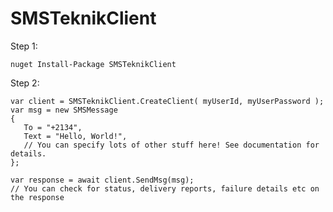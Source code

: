 # SMSTeknikClient



Step 1: 

`nuget Install-Package SMSTeknikClient`


Step 2: 

```
var client = SMSTeknikClient.CreateClient( myUserId, myUserPassword ); 
var msg = new SMSMessage 
{
   To = "+2134", 
   Text = "Hello, World!",
   // You can specify lots of other stuff here! See documentation for details. 
}; 

var response = await client.SendMsg(msg); 
// You can check for status, delivery reports, failure details etc on the response
